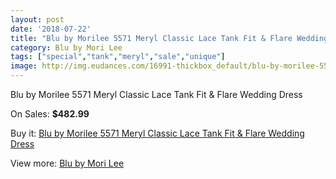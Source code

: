 ```yaml
---
layout: post
date: '2018-07-22'
title: "Blu by Morilee 5571 Meryl Classic Lace Tank Fit & Flare Wedding Dress"
category: Blu by Mori Lee
tags: ["special","tank","meryl","sale","unique"]
image: http://img.eudances.com/16991-thickbox_default/blu-by-morilee-5571-meryl-classic-lace-tank-fit-flare-wedding-dress.jpg
---
```

Blu by Morilee 5571 Meryl Classic Lace Tank Fit & Flare Wedding Dress

On Sales: **$482.99**
<a href="https://www.eudances.com/en/blu-by-mori-lee/4976-blu-by-morilee-5571-meryl-classic-lace-tank-fit-flare-wedding-dress.html"><amp-img layout="responsive" width="600" height="600" src="//img.eudances.com/16991-thickbox_default/blu-by-morilee-5571-meryl-classic-lace-tank-fit-flare-wedding-dress.jpg" alt="Blu by Morilee 5571 Meryl Classic Lace Tank Fit & Flare Wedding Dress 0" /></a>
<a href="https://www.eudances.com/en/blu-by-mori-lee/4976-blu-by-morilee-5571-meryl-classic-lace-tank-fit-flare-wedding-dress.html"><amp-img layout="responsive" width="600" height="600" src="//img.eudances.com/16996-thickbox_default/blu-by-morilee-5571-meryl-classic-lace-tank-fit-flare-wedding-dress.jpg" alt="Blu by Morilee 5571 Meryl Classic Lace Tank Fit & Flare Wedding Dress 1" /></a>
<a href="https://www.eudances.com/en/blu-by-mori-lee/4976-blu-by-morilee-5571-meryl-classic-lace-tank-fit-flare-wedding-dress.html"><amp-img layout="responsive" width="600" height="600" src="//img.eudances.com/16995-thickbox_default/blu-by-morilee-5571-meryl-classic-lace-tank-fit-flare-wedding-dress.jpg" alt="Blu by Morilee 5571 Meryl Classic Lace Tank Fit & Flare Wedding Dress 2" /></a>
<a href="https://www.eudances.com/en/blu-by-mori-lee/4976-blu-by-morilee-5571-meryl-classic-lace-tank-fit-flare-wedding-dress.html"><amp-img layout="responsive" width="600" height="600" src="//img.eudances.com/16994-thickbox_default/blu-by-morilee-5571-meryl-classic-lace-tank-fit-flare-wedding-dress.jpg" alt="Blu by Morilee 5571 Meryl Classic Lace Tank Fit & Flare Wedding Dress 3" /></a>
<a href="https://www.eudances.com/en/blu-by-mori-lee/4976-blu-by-morilee-5571-meryl-classic-lace-tank-fit-flare-wedding-dress.html"><amp-img layout="responsive" width="600" height="600" src="//img.eudances.com/16993-thickbox_default/blu-by-morilee-5571-meryl-classic-lace-tank-fit-flare-wedding-dress.jpg" alt="Blu by Morilee 5571 Meryl Classic Lace Tank Fit & Flare Wedding Dress 4" /></a>
<a href="https://www.eudances.com/en/blu-by-mori-lee/4976-blu-by-morilee-5571-meryl-classic-lace-tank-fit-flare-wedding-dress.html"><amp-img layout="responsive" width="600" height="600" src="//img.eudances.com/16992-thickbox_default/blu-by-morilee-5571-meryl-classic-lace-tank-fit-flare-wedding-dress.jpg" alt="Blu by Morilee 5571 Meryl Classic Lace Tank Fit & Flare Wedding Dress 5" /></a>

Buy it: [Blu by Morilee 5571 Meryl Classic Lace Tank Fit & Flare Wedding Dress](https://www.eudances.com/en/blu-by-mori-lee/4976-blu-by-morilee-5571-meryl-classic-lace-tank-fit-flare-wedding-dress.html "Blu by Morilee 5571 Meryl Classic Lace Tank Fit & Flare Wedding Dress")

View more: [Blu by Mori Lee](https://www.eudances.com/en/39-blu-by-mori-lee "Blu by Mori Lee")